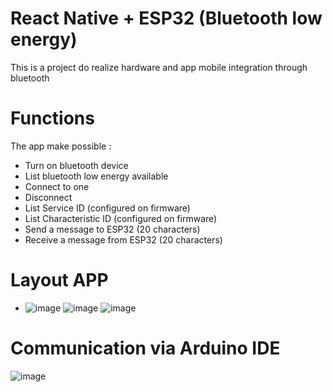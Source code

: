 # React Native + ESP32 (Bluetooth low energy)

This is a project do realize hardware and app mobile integration through bluetooth

# Functions

The app make possible :

  - Turn on bluetooth device
  - List bluetooth low energy available
  - Connect to one
  - Disconnect
  - List Service ID (configured on firmware)
  - List Characteristic ID (configured on firmware)
  - Send a message to ESP32 (20 characters)
  - Receive a message from ESP32 (20 characters)
  
# Layout APP

  - ![image](https://user-images.githubusercontent.com/60005589/94996210-883fdb00-0579-11eb-962f-8ec38ec3fcce.png)
  ![image](https://user-images.githubusercontent.com/60005589/94996216-9857ba80-0579-11eb-9b21-9924e68d91d5.png)
  ![image](https://user-images.githubusercontent.com/60005589/94996225-a73e6d00-0579-11eb-90f7-be7b7238a9d7.png)
  
# Communication via Arduino IDE

![image](https://user-images.githubusercontent.com/60005589/94996252-d05efd80-0579-11eb-98fe-6fcd976f3a58.png)
